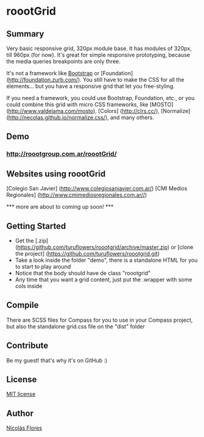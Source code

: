 roootGrid
=========

Summary
---

Very basic responsive grid, 320px module base.
It has modules of 320px, till 960px (for now).
It's great for simple responsive prototyping, because the media queries breakpoints are only three.

It's not a framework like [Bootstrap](http://getbootstrap.com) or [Foundation] (http://foundation.zurb.com/). You still have to make the CSS for all the elements... but you have a responsive grid that let you free-styling.

If you need a framework, you could use Bootstrap, Foundation, etc., or you could combine this grid with micro CSS frameworks, like [MOSTO] (http://www.valdelama.com/mosto), [Colors] (http://clrs.cc/), [Normalize] (http://necolas.github.io/normalize.css/), and many others.

Demo
---
### http://roootgroup.com.ar/roootGrid/

Websites using roootGrid
---
[Colegio San Javier] (http://www.colegiosanjavier.com.ar/)
[CMI Medios Regionales] (http://www.cmimediosregionales.com.ar//)

*** more are about to coming up soon! ***

Getting Started
---
* Get the [.zip] (https://github.com/turuflowers/roootgrid/archive/master.zip) or [clone the project] (https://github.com/turuflowers/roootgrid.git)
* Take a look inside the folder "demo", there is a standalone HTML for you to start to play around
* Notice that the body should have de class "roootgrid"
* Any time that you want a grid content, just put the .wrapper with some cols inside

Compile
---
There are SCSS files for Compass for you to use in your Compass project, but also the standalone grid.css file on the "dist" folder

Contribute
---
Be my guest! that's why it's on GitHub :)

License
---
[MIT license](http://opensource.org/licenses/MIT)

Author
---

[Nicolás Flores](http://www.nicolasflores.com.ar)